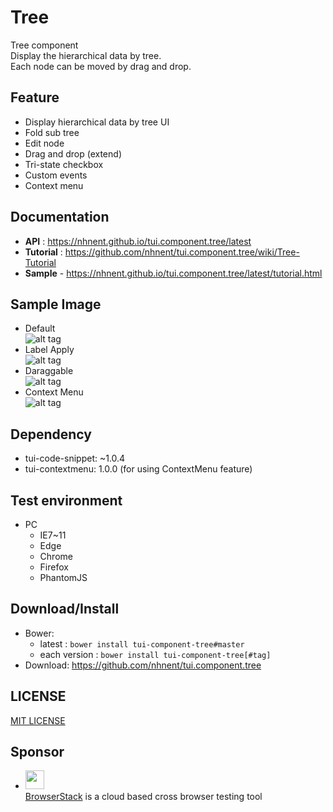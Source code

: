 Tree
===============
Tree component<br>
Display the hierarchical data by tree.<br>
Each node can be moved by drag and drop.

## Feature
* Display hierarchical data by tree UI
* Fold sub tree
* Edit node
* Drag and drop (extend)
* Tri-state checkbox
* Custom events
* Context menu

## Documentation
* **API** : https://nhnent.github.io/tui.component.tree/latest
* **Tutorial** : https://github.com/nhnent/tui.component.tree/wiki/Tree-Tutorial
* **Sample** - https://nhnent.github.io/tui.component.tree/latest/tutorial.html

## Sample Image
* Default<br>
![alt tag](https://nhnent.github.io/tui.component.tree/tree.png)<br>
* Label Apply<br>
![alt tag](https://nhnent.github.io/tui.component.tree/tree_edit.png)<br>
* Daraggable<br>
![alt tag](https://nhnent.github.io/tui.component.tree/tree_draggable.png)<br>
* Context Menu<br>
![alt tag](https://nhnent.github.io/tui.component.tree/tree_contextmenu.png)<br>

## Dependency
* tui-code-snippet: ~1.0.4
* tui-contextmenu: 1.0.0 (for using ContextMenu feature)

## Test environment
* PC
    * IE7~11
    * Edge
    * Chrome
    * Firefox
    * PhantomJS

## Download/Install
* Bower:
   * latest : `bower install tui-component-tree#master`
   * each version : `bower install tui-component-tree[#tag]`
* Download: https://github.com/nhnent/tui.component.tree

## LICENSE
[MIT LICENSE](LICENSE)

## Sponsor
* <img src="https://cloud.githubusercontent.com/assets/12269563/12287774/8cf4d2c0-ba12-11e5-9fa8-0a9c452cca05.png" height="30"><br>
 [BrowserStack](https://www.browserstack.com/) is a cloud based cross browser testing tool
